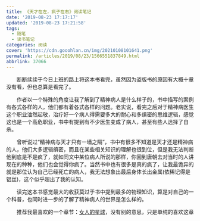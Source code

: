 ```yaml
---
title: 《天才在左，疯子在右》阅读笔记
date: '2019-08-23 17:17:17'
updated: '2019-08-23 17:21:58'
tags:
  - 随笔
  - 读书笔记
categories: 阅读
cover: 'https://cdn.gooohlan.cn/img/20210108101641.png'
permalink: /articles/2019/08/23/1566551837849.html
abbrlink: 37066
---
```


  断断续续于今日上班的路上将这本书看完，虽然因为盗版书的原因有大概十章没有看，但也总算是看完了。

  作者以一个特殊的角度让我了解到了精神病人是什么样子的，书中描写的案例有各式各样的人，他们都有着各式各样的问题。老实说，看完之后对于精神病医生这个职业油然起敬，治疗好一个病人得需要多大的耐心和多缜密的思维逻辑，感觉这也是一个高危职业，书中有提到有不少医生变成了病人，甚至有些人选择了自杀。

  曾听说过“精神病与天才只有一墙之隔”，书中有很多不知道是天才还是精神病的人，他们大多逻辑缜密，而且在某些相关知识的理解也很到位，但是我无法判断他到底是不是疯了，就如同文中某位病人所说的那样，你回到唐朝去对当时的人讲现在的种种，他们也会觉得你疯了。当然书中也有很多是真的疯了，让我最诡异的就是那位认为自己已经死亡的病人，我无法想象出最后身体长出金属(依稀记得是铝丝)，这个似乎超出了我的认知。

  读完这本书感觉最大的收获莫过于书中提到最多的物理知识，算是对自己的一个科普，也同时进一步的了解了精神病人的世界是怎么样的。

  推荐我最喜欢的一个章节：[女人的星球](https://gooohlan.cn/articles/2019/08/23/1566551996115.html)，没有别的意思，只是单纯的喜欢这章
